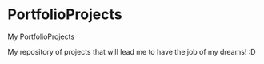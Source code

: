 # PortfolioProjects
My PortfolioProjects

My repository of projects that will lead me to have the job of my dreams! :D
